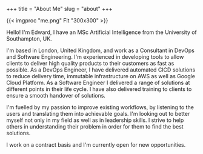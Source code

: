 +++
title = "About Me"
slug = "about"
+++


{{< imgproc "me.png" Fit "300x300" >}}

Hello! I'm Edward, I have an MSc Artificial Intelligence from the University of Southampton, UK.

I'm based in London, United Kingdom, and work as a Consultant in DevOps and Software Engineering. I'm experienced in developing tools to allow clients to deliver high quality products to their customers as fast as possible. As a DevOps Engineer, I have delivered automated CICD solutions to reduce delivery time, immutable infrastructure on AWS as well as Google Cloud Platform. As a Software Engineer I delivered a range of solutions at different points in their life cycle. I have also delivered training to clients to ensure a smooth handover of solutions.

I'm fuelled by my passion to improve existing workflows, by listening to the users and translating them into achievable goals. I'm looking out to better myself not only in my field as well as in leadership skills. I strive to help others in understanding their problem in order for them to find the best solutions.

I work on a contract basis and I'm currently open for new opportunities.
